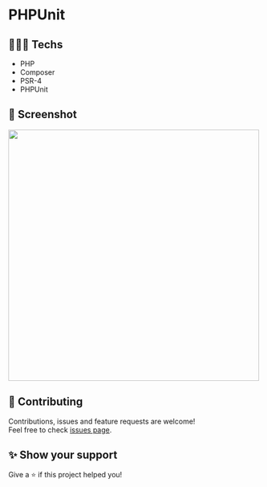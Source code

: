 # PHPUnit

## 👨🏻‍💻 Techs

* PHP
* Composer
* PSR-4
* PHPUnit

## 📸 Screenshot

<img src="https://user-images.githubusercontent.com/115879524/199822032-d0bb4448-5e44-486e-bedf-de7c8fd1522d.png" width="500" />

## 🤝 Contributing

Contributions, issues and feature requests are welcome!<br />Feel free to check [issues page](https://github.com/gsttvlima/phpunit/issues).

## ✨ Show your support

Give a ⭐️ if this project helped you!

